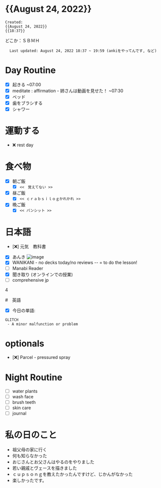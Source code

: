 # {{August 24, 2022}}
	Created: 
	{{August 24, 2022}} 
	{{18:37}}
どこか：ＳＢＭＨ

      Last updated: August 24, 2022 18:37 ~ 19:59 (ankiをやってんです, など)
      
# Day Routine

- [x] 起きる ~07:00
- [x] meditate : affirmation - 姉さんは動画を見せた！ ~07:30
- [x] ベッド
- [x] 歯をブラシする
- [x] シャワー

# 運動する

- ❌ rest day

# 食べ物

- [x] 朝ご飯
	- [x] ```<<　覚えてない >>```

- [x] 昼ご飯
	- [x] ```<< ｃｒａｂｓｉｌｏｇかれかれ >>```
	
- [x] 晩ご飯
	- [x] ```<< パンシット >>```

# 日本語

- [❌] 元気　教科書
- [x] あんき ![image](https://user-images.githubusercontent.com/111704606/186412612-719a3df0-f410-4868-900c-2004cd221472.png)
- [x] WANIKANI - no decks today/no reviews -- = to do the lesson!
- [ ] Manabi Reader
- [x] 聞き取り (オンラインでの授業)
- [ ] comprehensive jp

4  

#　英語
- [x] 今日の単語:

 ``` 
 GLITCH
  - A minor malfunction or problem
```


# optionals
- [❌] Parcel - pressured spray
 
	 

# Night Routine
- [ ] water plants 
- [ ] wash face
- [ ] brush teeth
- [ ] skin care
- [ ] journal

# 私の日のこと

- 祖父母の家に行く
- 何も知らなかった
- おじさんとお父さんはやるのをやりました
- 若い親戚とヴェースを描きました
- ｃｕｐｓｏｎｇを教えたかったんですけど、じかんがなかった
- 楽しかったです。
